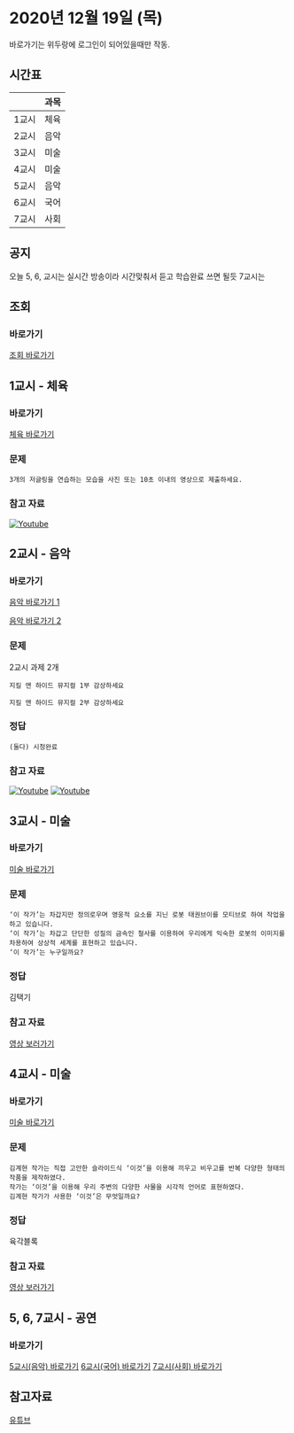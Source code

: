 # 2020년 12월 19일 (목)

바로가기는 위두랑에 로그인이 되어있을때만 작동.

## 시간표
|    |과목|
|----|---|
|1교시|체육|
|2교시|음악|
|3교시|미술|
|4교시|미술|
|5교시|음악|
|6교시|국어|
|7교시|사회|

## 공지
오늘 5, 6, 교시는 실시간 방송이라 시간맞춰서 듣고 학습완료 쓰면 될듯
7교시는 

## 조회
### 바로가기
[조회 바로가기](https://rang.edunet.net/class/G000364114/classNotifyView.do?pageNo=1&notifySequence=303189)

## 1교시 - 체육
### 바로가기
[체육 바로가기](https://rang.edunet.net/class/G000363883/hmwkppList.do?hmwkSeq=722627&hmwkTypeCd=ALL)
### 문제
```
3개의 저글링을 연습하는 모습을 사진 또는 10초 이내의 영상으로 제출하세요.
```
### 참고 자료
[![Youtube](http://img.youtube.com/vi/0Ic-fmWSUAY/0.jpg)](https://www.youtube.com/embed/0Ic-fmWSUAY "Youtube")

## 2교시 - 음악
### 바로가기
[음악 바로가기 1](https://rang.edunet.net/class/G000372933/hmwkppList.do?hmwkSeq=729177&hmwkTypeCd=ALL)

[음악 바로가기 2](https://rang.edunet.net/class/G000372933/hmwkppList.do?hmwkSeq=729177&hmwkTypeCd=ALL)
### 문제 
2교시 과제 2개
```
지킬 앤 하이드 뮤지컬 1부 감상하세요

지킬 앤 하이드 뮤지컬 2부 감상하세요
```
### 정답
```
(둘다) 시청완료
```
### 참고 자료
[![Youtube](http://img.youtube.com/vi/CNAWNSdjVpM/0.jpg)](https://www.youtube.com/embed/CNAWNSdjVpM "Youtube")
[![Youtube](http://img.youtube.com/vi/uWjmltWh0zI/0.jpg)](https://www.youtube.com/embed/uWjmltWh0zI "Youtube")

## 3교시 - 미술
### 바로가기
[미술 바로가기](https://rang.edunet.net/class/G000360707/hmwkppList.do?hmwkSeq=723141&hmwkTypeCd=ALL)
### 문제
```
‘이 작가’는 차갑지만 정의로우며 영웅적 요소를 지닌 로봇 태권브이를 모티브로 하여 작업을 하고 있습니다.
‘이 작가’는 차갑고 단단한 성질의 금속인 철사를 이용하여 우리에게 익숙한 로봇의 이미지를 차용하여 상상적 세계를 표현하고 있습니다.
‘이 작가’는 누구일까요?
```
### 정답
김택기
### 참고 자료
[영상 보러가기](https://play.mbus.tv/17626f3cbf77778f)

## 4교시 - 미술
### 바로가기
[미술 바로가기](https://rang.edunet.net/class/G000360707/hmwkppList.do?hmwkSeq=723145&hmwkTypeCd=ALL)
### 문제
```
김계현 작가는 직접 고안한 슬라이드식 ‘이것’을 이용해 끼우고 비우고를 반복 다양한 형태의 작품을 제작하였다.
작가는 ‘이것’을 이용해 우리 주변의 다양한 사물을 시각적 언어로 표현하였다.
김계현 작가가 사용한 ‘이것’은 무엇일까요? 
```
### 정답
육각블록
### 참고 자료
[영상 보러가기](https://play.mbus.tv/17626f4fec5e172d)

## 5, 6, 7교시 - 공연
### 바로가기
[5교시(음악) 바로가기](https://rang.edunet.net/class/G000372933/hmwkppList.do?hmwkSeq=729882&hmwkTypeCd=ALL)
[6교시(국어) 바로가기](https://rang.edunet.net/class/G000323851/hmwkppList.do?hmwkSeq=722619&hmwkTypeCd=ALL)
[7교시(사회) 바로가기](https://rang.edunet.net/class/G000328284/hmwkppList.do?hmwkSeq=729583&hmwkTypeCd=ALL)
## 참고자료
[유튜브](https://www.youtube.com/channel/UCYuUxqMfD0WHGFo-A1z5i8g)
